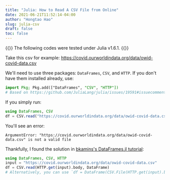```yaml
---
title: "Julia: How to Read A CSV File from Online"
date: 2021-06-21T11:52:14-04:00
author: "Hongtao Hao"
slug: julia-csv
draft: false
toc: false
---
```

{{<block class="tip">}}
The following codes were tested under Julia v1.6.1.
{{<end>}}
	
Take this csv for example: https://covid.ourworldindata.org/data/owid-covid-data.csv

We'll need to use three packages: `DataFrames`, `CSV`, and `HTTP`. If you don't have them installed already, use:

```Julia
import Pkg; Pkg.add(["DataFrames", "CSV", "HTTP"])
# Based on https://github.com/JuliaLang/julia/issues/19591#issuecomment-303877707
```

If you simply run:

```Julia
using DataFrames, CSV
df = CSV.read("https://covid.ourworldindata.org/data/owid-covid-data.csv", DataFrame)
```

You'll see an error:

```
ArgumentError: "https://covid.ourworldindata.org/data/owid-covid-data.csv" is not a valid file
```

Thankfully, I found the solution in [bkamins's DataFrames.jl tutorial](https://github.com/bkamins/ODSC-EUROPE-2021/blob/main/flights.jl):

```julia
using DataFrames, CSV, HTTP
input = "https://covid.ourworldindata.org/data/owid-covid-data.csv"
df = CSV.read(HTTP.get(input).body, DataFrame)
# Alternatively, you can use `df = DataFrame(CSV.File(HTTP.get(input).body))`
```

